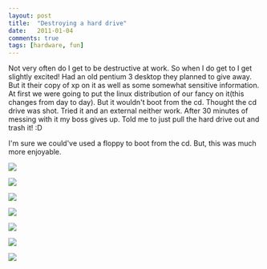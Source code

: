 ```yaml
---
layout: post
title:  "Destroying a hard drive"
date:   2011-01-04
comments: true
tags: [hardware, fun]
---
```

Not very often do I get to be destructive at work. So when I do get to I get slightly excited! Had an old pentium 3 desktop they planned to give away. But it their copy of xp on it as well as some somewhat sensitive information. At first we were going to put the linux distribution of our fancy on it(this changes from day to day). But it wouldn't boot from the cd. Thought the cd drive was shot. Tried it and an external neither work. After 30 minutes of messing with it my boss gives up. Told me to just pull the hard drive out and trash it! :D  

<!--excerpt-->

I'm sure we could've used a floppy to boot from the cd. But, this was much more enjoyable.  

![][1]

![][3]

![][5]

![][7]

![][9]

![][11]

![][13]


[1]: http://3.bp.blogspot.com/_BMKBVRf6mio/TSPTkxv1F1I/AAAAAAAAAZc/KvnyXO1JRxQ/s320/2011-01-04+11.57.46.jpg
[3]: http://4.bp.blogspot.com/_BMKBVRf6mio/TSPTqNfBCdI/AAAAAAAAAZg/IlegdVicZKc/s320/2011-01-04+12.00.22.jpg
[5]: http://1.bp.blogspot.com/_BMKBVRf6mio/TSPTwD_uVUI/AAAAAAAAAZk/YBV6Aj8fl24/s320/2011-01-04+12.01.20.jpg
[7]: http://1.bp.blogspot.com/_BMKBVRf6mio/TSPT2B85xnI/AAAAAAAAAZo/5yaAokOvAjQ/s320/2011-01-04+12.01.58.jpg
[9]: http://2.bp.blogspot.com/_BMKBVRf6mio/TSPT6lE6FjI/AAAAAAAAAZs/NAKFZ92ZQMI/s320/2011-01-04+12.04.07.jpg
[11]: http://1.bp.blogspot.com/_BMKBVRf6mio/TSPT_k5sBiI/AAAAAAAAAZw/6M7mHPkWNt4/s320/2011-01-04+12.04.12.jpg
[13]: http://4.bp.blogspot.com/_BMKBVRf6mio/TSPUFhUNeLI/AAAAAAAAAZ0/NKjteIC7epM/s320/2011-01-04+12.06.06.jpg

